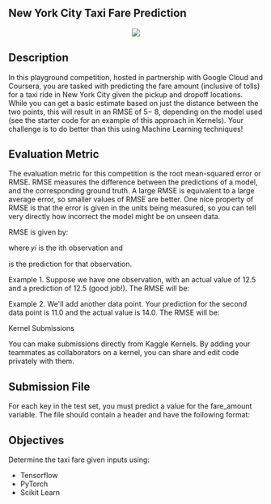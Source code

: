 
 <p align="center">
 
 ## New York City Taxi Fare Prediction
 </p>
 
 <p align="center">
  <img src="https://www.cnewyork.net/wp-content/uploads/2017/03/6911906576_346f938e25_o.jpg">
</p>

## Description
In this playground competition, hosted in partnership with Google Cloud and Coursera, you are tasked with predicting the fare amount (inclusive of tolls) for a taxi ride in New York City given the pickup and dropoff locations. While you can get a basic estimate based on just the distance between the two points, this will result in an RMSE of  5− 8, depending on the model used (see the starter code for an example of this approach in Kernels). Your challenge is to do better than this using Machine Learning techniques!

## Evaluation Metric
The evaluation metric for this competition is the root mean-squared error or RMSE. RMSE measures the difference between the predictions of a model, and the corresponding ground truth. A large RMSE is equivalent to a large average error, so smaller values of RMSE are better. One nice property of RMSE is that the error is given in the units being measured, so you can tell very directly how incorrect the model might be on unseen data.

RMSE is given by:

where  𝑦𝑖  is the ith observation and

is the prediction for that observation.

Example 1. Suppose we have one observation, with an actual value of 12.5 and a prediction of 12.5 (good job!). The RMSE will be:

Example 2. We'll add another data point. Your prediction for the second data point is 11.0 and the actual value is 14.0. The RMSE will be:

Kernel Submissions

You can make submissions directly from Kaggle Kernels. By adding your teammates as collaborators on a kernel, you can share and edit code privately with them.

## Submission File

For each key in the test set, you must predict a value for the fare_amount variable. The file should contain a header and have the following format:

## Objectives
Determine the taxi fare given inputs using:

* Tensorflow
* PyTorch
* Scikit Learn
